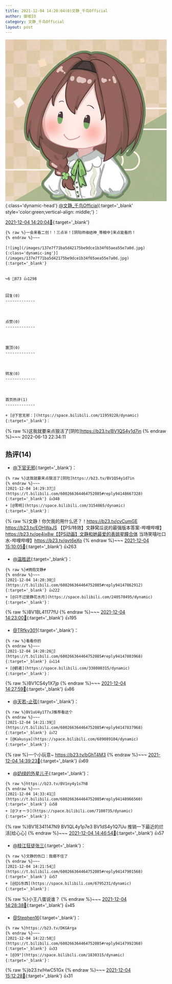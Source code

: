 ```yaml
---
title: 2021-12-04 14:20:04(0)文静_千鸟Official
author: 御坂IO
category: 文静_千鸟Official
layout: post
---
```


![img](/images/ac7482ed1b9a7f203dc68c0c4a77c488a27b108a.jpg){:class='dynamic-head'}
[@文静_千鸟Official](https://space.bilibili.com/667526012/dynamic){:target='_blank' style='color:green;vertical-align: middle;'}：

[2021-12-04 14:20:04🔗](https://t.bilibili.com/600266364464752085){:target='_blank'}

~~~
{% raw %}一会来看二创！！三点半！[阴阳师缘结神_等粮中]来点能看的！
{% endraw %}~~~

[![img](/images/137e7f71ba5d42175be9dce1b34f65aea55e7a0d.jpg){:class='dynamic-img'}](/images/137e7f71ba5d42175be9dce1b34f65aea55e7a0d.jpg){:target='_blank'}


↪️6 💬873 👍1298


回复(0)
-------------



点赞(0)
-------------



置顶(0)
-------------



转发(0)
-------------



首页热评(1)
-------------

+ [@下官无邪：](https://space.bilibili.com/11959228/dynamic){:target='_blank'}：
~~~
{% raw %}这我就要来点狠活了[阴险]https://b23.tv/BV1QS4y1d7in
{% endraw %}~~~
2022-06-13 22:34:11


热评(14)
-------------

+ [@下官无邪](https://space.bilibili.com/11959228/dynamic){:target='_blank'}：
~~~
{% raw %}这我就要来点狠活了[阴险]https://b23.tv/BV1QS4y1d7in
{% endraw %}~~~
[2021-12-04 14:29:37🔗](https://t.bilibili.com/600266364464752085#reply94148667328){:target='_blank'} 👍348
+ [@零明](https://space.bilibili.com/3154865/dynamic){:target='_blank'}：
~~~
{% raw %}文静！你欠我的用什么还？！https://b23.tv/cvCumGE
 https://b23.tv/EOHWaJS
【【PS/特效】文静窝瓜说的最强版本答案-哔哩哔哩】https://b23.tv/qe4ix8w【【PS动画】文静和她最爱的表姐星瞳合体 当场笑嘻吐口水-哔哩哔哩】https://b23.tv/qvt6eXo
{% endraw %}~~~
[2021-12-04 15:10:05🔗](https://t.bilibili.com/600266364464752085#reply94151929856){:target='_blank'} 👍263
+ [@温胜武](https://space.bilibili.com/33630561/dynamic){:target='_blank'}：
~~~
{% raw %}#拥抱文静#
{% endraw %}~~~
[2021-12-04 14:20:30🔗](https://t.bilibili.com/600266364464752085#reply94147862912){:target='_blank'} 👍222
+ [@只不过是静花水月](https://space.bilibili.com/240578495/dynamic){:target='_blank'}：
~~~
{% raw %}BV1BL41177fU
{% endraw %}~~~
[2021-12-04 14:23:00🔗](https://t.bilibili.com/600266364464752085#reply94147993456){:target='_blank'} 👍195
+ [@TRfky301](https://space.bilibili.com/21558211/dynamic){:target='_blank'}：
~~~
{% raw %}看看你的
{% endraw %}~~~
[2021-12-04 14:20:26🔗](https://t.bilibili.com/600266364464752085#reply94147803968){:target='_blank'} 👍114
+ [@鹤者](https://space.bilibili.com/338080315/dynamic){:target='_blank'}：
~~~
{% raw %}BV1CS4y1X7jp
{% endraw %}~~~
[2021-12-04 14:27:59🔗](https://t.bilibili.com/600266364464752085#reply94148386608){:target='_blank'} 👍86
+ [@天若-止弦](https://space.bilibili.com/524729230/dynamic){:target='_blank'}：
~~~
{% raw %}BV1uU4y1T7xJ推荐看这个
{% endraw %}~~~
[2021-12-04 14:21:39🔗](https://t.bilibili.com/600266364464752085#reply94147837968){:target='_blank'} 👍72
+ [@Kakusya](https://space.bilibili.com/689089104/dynamic){:target='_blank'}：
~~~
{% raw %}一个小玩意~
https://b23.tv/bGhT4M3
{% endraw %}~~~
[2021-12-04 14:39:23🔗](https://t.bilibili.com/600266364464752085#reply94149348880){:target='_blank'} 👍69
+ [@奶绿的外星儿子](https://space.bilibili.com/1800330528/dynamic){:target='_blank'}：
~~~
{% raw %}https://b23.tv/BV1ny4y1s7hB
{% endraw %}~~~
[2021-12-04 14:33:41🔗](https://t.bilibili.com/600266364464752085#reply94148966560){:target='_blank'} 👍58
+ [@フォーラ](https://space.bilibili.com/7100735/dynamic){:target='_blank'}：
~~~
{% raw %}BV1E341147N9
BV1QL4y1p7e3
BV1dS4y1Q7Uu
推销一下最近的烂活[给心心]
{% endraw %}~~~
[2021-12-04 14:46:54🔗](https://t.bilibili.com/600266364464752085#reply94150036448){:target='_blank'} 👍57
+ [@枝江狂徒张三](https://space.bilibili.com/19268544/dynamic){:target='_blank'}：
~~~
{% raw %}文静的伤口：我绷不住了
{% endraw %}~~~
[2021-12-04 14:21:54🔗](https://t.bilibili.com/600266364464752085#reply94147901568){:target='_blank'} 👍57
+ [@拉G东西](https://space.bilibili.com/6795231/dynamic){:target='_blank'}：
~~~
{% raw %}小王八蛋说谁？
{% endraw %}~~~
[2021-12-04 14:28:38🔗](https://t.bilibili.com/600266364464752085#reply94148564080){:target='_blank'} 👍45
+ [@Stephen16](https://space.bilibili.com/2757781/dynamic){:target='_blank'}：
~~~
{% raw %}https://b23.tv/DKGArga
{% endraw %}~~~
[2021-12-04 14:22:58🔗](https://t.bilibili.com/600266364464752085#reply94147992368){:target='_blank'} 👍33
+ [@39°](https://space.bilibili.com/1830315/dynamic){:target='_blank'}：
~~~
{% raw %}b23.tv/HwC51Gx
{% endraw %}~~~
[2021-12-04 15:12:28🔗](https://t.bilibili.com/600266364464752085#reply94151993248){:target='_blank'} 👍31


